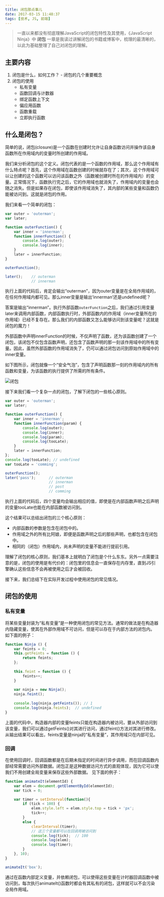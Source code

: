```yaml
---
title: 闭包那点事儿
date: 2017-03-15 11:48:37
tags: [技术, JS, 前端]
---
```


> 一直以来都没有彻底理解JavaScript的闭包特性及其使用，《JavaScript Ninja》中 **闭包** 一章是我读过讲解闭包的书籍或博客中，梳理的最清晰的，以此为基础整理了自己对闭包的理解。

## 主要内容

1. 闭包是什么，如何工作？ - 闭包的几个重要概念
2. 闭包的使用
    - 私有变量
    - 函数回调与计数器
    - 绑定函数上下文
    - 偏应用函数
    - 函数重载
    - 立即执行函数
<!-- more -->

## 什么是闭包？

简单的说，闭包(closure)是一个函数在创建时允许让自身函数访问并操作该自身函数所在作用域内的变量时所创建的作用域。

我们来分析闭包的这个定义。闭包代表的是一个函数的作用域，那么这个作用域有什么特点呢？首先，这个作用域在函数创建的时候就存在了；其次，这个作用域可以让创建的这个函数可以访问该函数之外（函数被创建时所在的作用域内）的变量。正常情况下，函数执行完之后，它的作用域也就消失了，作用域内的变量也会随之消失。但是如果存在闭包，即使该作用域消失了，其内部的某些变量和函数仍能被访问到。这就是闭包的作用。

我们来看一个简单的闭包：
```js
var outer = 'outerman';
var later;

function outerFunction() {
    var inner = 'innerman';
    function innerFunction() {
        console.log(outer);
        console.log(inner);
    }
    later = innerFunction;
}

outerFunction();

later();    // outerman
            // innerman
```
执行上面的代码后，肯定会输出“outerman”，因为outer变量是在全局作用域的，在任何作用域内都可见。那么inner变量是输出‘innerman’还是undefined呢？

答案是输出“innerman”。执行外部函数`outerFunction`之后，我们通过引用变量later来调用内部函数，内部函数执行时，外部函数内的作用域（inner变量所在的作用域）已经不复存在。那么我们的内部函数又怎么能够访问到该变量呢？这就是闭包的魔力！

外部函数中声明innerFunction的时候，不仅声明了函数，还为该函数创建了一个闭包，该闭包不仅包含函数声明，还包含了函数声明的那一刻该作用域中的所有变量。因此，虽然外部函数的作用域消失了，仍可以通过闭包访问到原始作用域中的inner变量。

如下图所示，闭包就像一个“安全气泡”，包含了声明函数那一刻的作用域内的所有函数和变量，为该函数的执行提供了所需的所有条件。

![闭包](/assets/img/closure.png)

接下来我们看一个复杂一点的闭包，了解下闭包的一些核心原则。
```js
var outer = 'outerman';
var later;

function outerFunction() {
    var inner = 'innerman';
    function innerFunction(param) {
        console.log(outer);
        console.log(inner);
        console.log(param);
        console.log(tooLate);
    }
    later = innerFunction;
};
console.log(tooLate); // undefined
var tooLate = 'comming'; 

outerFunction();
later('pass');      // outerman
                    // innerman
                    // post
                    // comming
```
执行上面的代码后，四个变量均会输出相应的值，即使是在内部函数声明之后声明的变量tooLate也能在内部函数被访问到。

这个结果可以总结出闭包的三个核心原则：
- 内部函数的参数是包含在闭包中的。
- 作用域之外的所有比阿娘，即便是函数声明之后的那些声明，也都包含在闭包中。
- 相同的（闭包）作用域内，尚未声明的变量不能进行提前引用。

理解了闭包的核心原则，我们基本上就明白了闭包是个什么东东。另外一点需要注意的是，闭包的使用是有代价的：闭包里的信息会一直保存在内存里，直到JS引擎确认这些信息不会再被使用之后才会被回收。

接下来，我们总结下在实际开发过程中使用闭包的常见情况。

## 闭包的使用

### 私有变量

将某些变量封装为“私有变量”是一种使用闭包的常见方法。通常的做法是在构造器内隐藏变量，使其在外部作用域不可访问，但是可以存在于内部方法的闭包内。
如下面的例子：
```js
function Ninja () {
    var feints = 0;
    this.getFeints = function () {
        return feints;
    };
    
    this.feint = function () {
        feints++;
    }
    
    var ninja = new Ninja();
    ninja.feint();
    
    console.log(ninja.getFeints()); // 1
    console.log(ninja.feints);  // undefined
}
```
上面的代码中，构造器内部的变量feints只能在构造器内被访问，要从外部访问到该变量，我们可以通过getFeints()对其进行访问，通过feint()方法对其进行修改。
从输出结果可以看出，feints变量是ninja的“私有变量”，其作用域只在内部可见。

### 回调
在使用回调时，回调函数都是在后期未指定的时间进行异步调用，而在回调函数内部经常需要访问外部数据。闭包正是这种数据访问方式的直观体现，因为它可以使我们不用创建全局变量来保存这些外部数据。
见下面的例子：

```js
function animateIt(elementId) {
    var elem = document.getElementById(elementId);
    var tick = 0;

    var timer = setInterval(function(){                         
        if (tick < 100) {
            elem.style.left = elem.style.top = tick + 'px';
            tick++;
        }
        else {
            clearInterval(timer);
            // 这三个变量都可以在回调用被访问到
            console.log(tick);  // 100
            console.log(elem);
            console.log(timer);
        }
    }, 10);
}

animateIt('box');
```
通过在函数内部定义变量，并依赖闭包，可以使得这些变量在计时器回调函数中被访问到，每次执行animateIt()函数时都会有其私有的闭包，这样就可以不会污染全局作用域。





